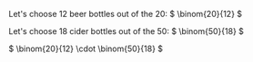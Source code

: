 Let's choose 12 beer bottles out of the 20: $ \binom{20}{12} $

Let's choose 18 cider bottles out of the 50: $ \binom{50}{18} $

$ \binom{20}{12} \cdot \binom{50}{18} $
